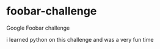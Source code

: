 # foobar-challenge

Google Foobar challenge 

i learned python on this challenge and was a very fun time
